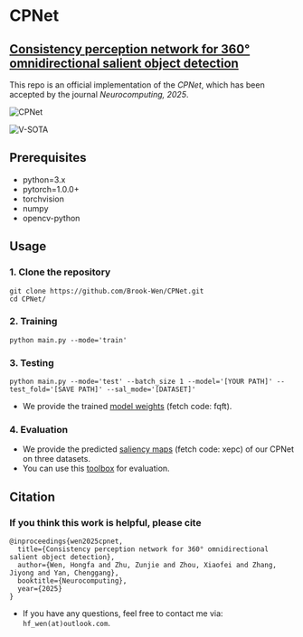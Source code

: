 # CPNet

## [Consistency perception network for 360° omnidirectional salient object detection](https://www.sciencedirect.com/science/article/pii/S0925231224020149)

This repo is an official implementation of the *CPNet*, which has been accepted by the journal *Neurocomputing, 2025*.

![CPNet](Figures/CPNet.bmp)

![V-SOTA](Figures/V-SOTA.bmp)


## Prerequisites

- python=3.x
- pytorch=1.0.0+
- torchvision
- numpy
- opencv-python


## Usage

### 1. Clone the repository

```
git clone https://github.com/Brook-Wen/CPNet.git
cd CPNet/
```

### 2. Training

```
python main.py --mode='train'
```

### 3. Testing

```
python main.py --mode='test' --batch_size 1 --model='[YOUR PATH]' --test_fold='[SAVE PATH]' --sal_mode='[DATASET]'
```

- We provide the trained [model weights](https://pan.baidu.com/s/1oZYqf1gpVnCzSv00rZ_GPw) (fetch code: fqft). 

### 4. Evaluation

- We provide the predicted [saliency maps](https://pan.baidu.com/s/1inWoy9TemXWkUhVPn1PvqQ) (fetch code: xepc) of our CPNet on three datasets.
- You can use this [toolbox](https://github.com/jiwei0921/Saliency-Evaluation-Toolbox) for evaluation.


## Citation

### If you think this work is helpful, please cite
```
@inproceedings{wen2025cpnet,
  title={Consistency perception network for 360° omnidirectional salient object detection},
  author={Wen, Hongfa and Zhu, Zunjie and Zhou, Xiaofei and Zhang, Jiyong and Yan, Chenggang},
  booktitle={Neurocomputing},
  year={2025}
}
```

- If you have any questions, feel free to contact me via: `hf_wen(at)outlook.com`.

